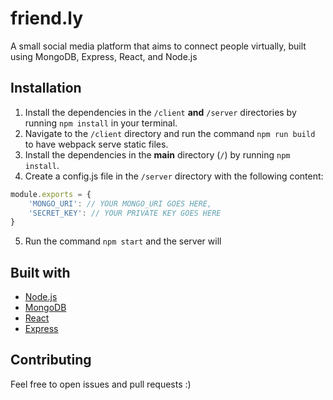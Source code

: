 # friend.ly
A small social media platform that aims to connect people virtually, built using MongoDB, Express, React, and Node.js


## Installation
1. Install the dependencies in the ```/client``` **and** ```/server``` directories by running ```npm install``` in your terminal.
2. Navigate to the ```/client``` directory and run the command ```npm run build``` to have webpack serve static files. 
3. Install the dependencies in the **main** directory (```/```) by running ```npm install```.
4. Create a config.js file in the ```/server``` directory with the following content:
```js
module.exports = {
    'MONGO_URI': // YOUR MONGO_URI GOES HERE,
    'SECRET_KEY': // YOUR PRIVATE KEY GOES HERE
}
```
5. Run the command ```npm start``` and the server will 

## Built with
- [Node.js](https://nodejs.org/)
- [MongoDB](https://mongodb.com/)
- [React](https://reactjs.org/)
- [Express](https://expressjs.com//)

## Contributing

Feel free to open issues and pull requests :)

